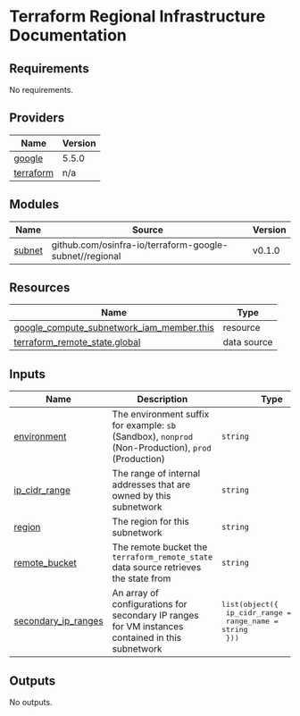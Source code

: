 # Terraform Regional Infrastructure Documentation

<!-- BEGINNING OF PRE-COMMIT-TERRAFORM DOCS HOOK -->
## Requirements

No requirements.

## Providers

| Name | Version |
|------|---------|
| <a name="provider_google"></a> [google](#provider\_google) | 5.5.0 |
| <a name="provider_terraform"></a> [terraform](#provider\_terraform) | n/a |

## Modules

| Name | Source | Version |
|------|--------|---------|
| <a name="module_subnet"></a> [subnet](#module\_subnet) | github.com/osinfra-io/terraform-google-subnet//regional | v0.1.0 |

## Resources

| Name | Type |
|------|------|
| [google_compute_subnetwork_iam_member.this](https://registry.terraform.io/providers/hashicorp/google/latest/docs/resources/compute_subnetwork_iam_member) | resource |
| [terraform_remote_state.global](https://registry.terraform.io/providers/hashicorp/terraform/latest/docs/data-sources/remote_state) | data source |

## Inputs

| Name | Description | Type | Default | Required |
|------|-------------|------|---------|:--------:|
| <a name="input_environment"></a> [environment](#input\_environment) | The environment suffix for example: `sb` (Sandbox), `nonprod` (Non-Production), `prod` (Production) | `string` | `"sb"` | no |
| <a name="input_ip_cidr_range"></a> [ip\_cidr\_range](#input\_ip\_cidr\_range) | The range of internal addresses that are owned by this subnetwork | `string` | n/a | yes |
| <a name="input_region"></a> [region](#input\_region) | The region for this subnetwork | `string` | n/a | yes |
| <a name="input_remote_bucket"></a> [remote\_bucket](#input\_remote\_bucket) | The remote bucket the `terraform_remote_state` data source retrieves the state from | `string` | n/a | yes |
| <a name="input_secondary_ip_ranges"></a> [secondary\_ip\_ranges](#input\_secondary\_ip\_ranges) | An array of configurations for secondary IP ranges for VM instances contained in this subnetwork | <pre>list(object({<br>    ip_cidr_range = string<br>    range_name    = string<br>  }))</pre> | n/a | yes |

## Outputs

No outputs.
<!-- END OF PRE-COMMIT-TERRAFORM DOCS HOOK -->
